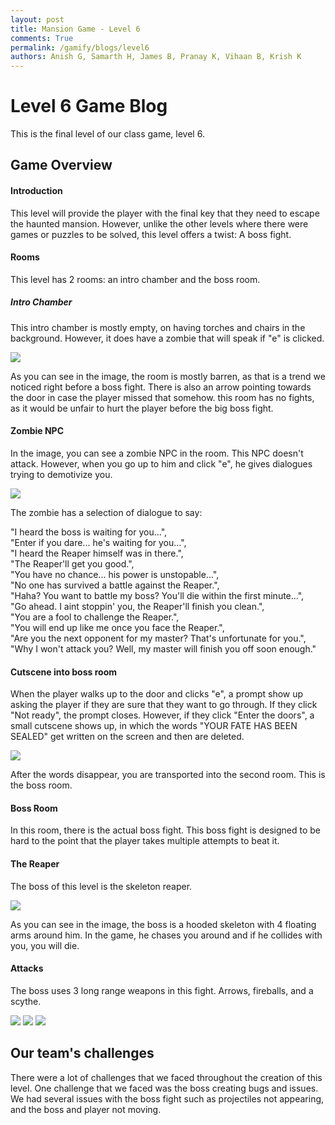```yaml
---
layout: post
title: Mansion Game - Level 6
comments: True
permalink: /gamify/blogs/level6
authors: Anish G, Samarth H, James B, Pranay K, Vihaan B, Krish K
---
```


# Level 6 Game Blog

This is the final level of our class game, level 6. 

## Game Overview

#### Introduction

This level will provide the player with the final key that they need to escape the haunted mansion. However, unlike the other levels where there were games or puzzles to be solved, this level offers a twist: A boss fight.

#### Rooms

This level has 2 rooms: an intro chamber and the boss room.

##### Intro Chamber

This intro chamber is mostly empty, on having torches and chairs in the background. However, it does have a zombie that will speak if "e" is clicked. 


![]({{site.baseurl}}/images/MansionGameBlog/IntroChamberWithStuff.png)

As you can see in the image, the room is mostly barren, as that is a trend we noticed right before a boss fight. There is also an arrow pointing towards the door in case the player missed that somehow. this room has no fights, as it would be unfair to hurt the player before the big boss fight. 

#### Zombie NPC

In the image, you can see a zombie NPC in the room. This NPC doesn't attack. However, when you go up to him and click "e", he gives dialogues trying to demotivize you. 

![]({{site.baseurl}}/images/MansionGameBlog/ZombieDialogueBlog.png)

The zombie has a selection of dialogue to say:

"I heard the boss is waiting for you...",  
"Enter if you dare... he's waiting for you...",  
"I heard the Reaper himself was in there.",  
"The Reaper'll get you good.",  
"You have no chance... his power is unstopable...",  
"No one has survived a battle against the Reaper.",  
"Haha? You want to battle my boss? You'll die within the first minute...",  
"Go ahead. I aint stoppin' you, the Reaper'll finish you clean.",  
"You are a fool to challenge the Reaper.",  
"You will end up like me once you face the Reaper.",  
"Are you the next opponent for my master? That's unfortunate for you.",  
"Why I won't attack you? Well, my master will finish you off soon enough."  

#### Cutscene into boss room

When the player walks up to the door and clicks "e", a prompt show up asking the player if they are sure that they want to go through. If they click "Not ready", the prompt closes. However, if they click "Enter the doors", a small cutscene shows up, in which the words "YOUR FATE HAS BEEN SEALED" get written on the screen and then are deleted.

![]({{site.baseurl}}/images/MansionGameBlog/CutsceneToBoss.png)

After the words disappear, you are transported into the second room. This is the boss room.

#### Boss Room

In this room, there is the actual boss fight. This boss fight is designed to be hard to the point that the player takes multiple attempts to beat it. 

#### The Reaper

The boss of this level is the skeleton reaper. 

![]({{site.baseurl}}/images/MansionGame/Reaper.png)

As you can see in the image, the boss is a hooded skeleton with 4 floating arms around him. In the game, he chases you around and if he collides with you, you will die. 

#### Attacks

The boss uses 3 long range weapons in this fight. Arrows, fireballs, and a scythe. 

![]({{site.baseurl}}/images/MansionGame/arrow.png)
![]({{site.baseurl}}/images/MansionGame/fireball.png)
![]({{site.baseurl}}/images/MansionGameBlog/ScytheForBlog.jpg)

## Our team's challenges

There were a lot of challenges that we faced throughout the creation of this level. One challenge that we faced was the boss creating bugs and issues. We had several issues with the boss fight such as projectiles not appearing, and the boss and player not moving.